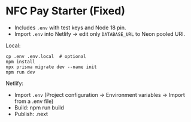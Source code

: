 
# NFC Pay Starter (Fixed)
- Includes `.env` with test keys and Node 18 pin.
- Import `.env` into Netlify → edit only `DATABASE_URL` to Neon pooled URI.

Local:
```
cp .env .env.local  # optional
npm install
npx prisma migrate dev --name init
npm run dev
```

Netlify:
- Import `.env` (Project configuration → Environment variables → Import from a .env file)
- Build: npm run build
- Publish: .next
